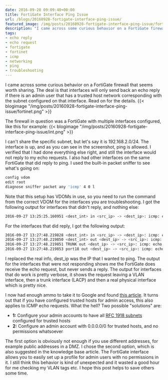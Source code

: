 ```yaml
---
date: 2016-09-28 09:09:40+00:00
title: FortiGate Interface Ping Issue
url: /blogs/20160928-fortigate-interface-ping-issue/
featured_image: /img/posts/20160928-fortigate-interface-ping-issue/fortinet.png
description: "I came across some curious behavior on a FortiGate firewall. Interfaces won't send back an echo reply in some cases."
tags:
- echo reply
- echo request
- fortigate
- fortinet
- icmp
- networking
- ping
- troubleshooting
---
```


I came across some curious behavior on a FortiGate firewall that seems worth sharing. The deal is that interfaces will only send back an echo reply if there is an admin user that has a trusted host network corresponding with the subnet configured on that interface. Read on for the details.
{{< blogimage "/img/posts/20160928-fortigate-interface-ping-issue/fortinet.png" >}}
<!-- more -->
The firewall in question was a FortiGate with multiple interfaces configured, like this for example:
{{< blogimage "/img/posts/20160928-fortigate-interface-ping-issue/int.png" >}}

I can't share the specific subnet, but let's say it is 192.168.2.0/24. The interface is up, and as you can see in the screenshot, ping is allowed. I verified that I had done everything else right, and still the interface would not reply to my echo requests. I also had other interfaces on the same FortiGate that did reply to ping. I used the built-in packet sniffer to see what's going on:
```sh
config vdom
edit root
diagnose sniffer packet any 'icmp' 4 0 l
```

Note that this setup has VDOMs in use, so you need to run the command from the correct VDOM for the interfaces you are troubleshooting.
I got the following output for interfaces that didn't reply, and nothing else:
```sh
2016-09-27 13:25:25.160951 <dest_int> in <src_ip> -> <dest_ip>: icmp: echo request
```

For the interfaces that did reply, I got the following output:
```sh
2016-09-27 13:27:48.219828 <dest_int> in <src_ip> -> <dest_ip>: icmp: echo request
2016-09-27 13:27:48.219850 <dest_int> out <dest_ip> -> <src_ip>: icmp: echo reply
2016-09-27 13:27:48.219851 TRUNK out <dest_ip> -> <src_ip>: icmp: echo reply
2016-09-27 13:27:48.219853 port18 out <dest_ip> -> <src_ip>: icmp: echo reply
```

I replaced the real info, dest_ip was the IP that I wanted to ping. The output for the interfaces that were not responding shows me the FortiGate does receive the echo request, but never sends a reply. The output for interfaces that do work is pretty verbose, it shows the request leaving a VLAN interface, then a trunk interface (LACP) and then a real physical interface which is pretty nice.

I now had enough ammo to take it to Google and found [this article](http://kb.fortinet.com/kb/documentLink.do?externalID=10876). It turns out that if you have configured trusted hosts for admin access, this also applies to ICMP echo requests. What the hell? Two possible "solutions" are:

* **1:** Configure your admin accounts to have all [RFC 1918 subnets](https://tools.ietf.org/html/rfc1918) configured for trusted hosts
* **2:** Configure an admin account with 0.0.0.0/0 for trusted hosts, and no permissions whatsoever

The first option is obviously not enough if you use different addresses, for example public addresses in a DMZ. I chose the second option, which is also suggested in the knowledge base article. The FortiGate interface allows you to easily set up a profile for admin users with no permissions in it. I still think this behavior is kind of unexpected and it wasted a good hour for me checking my VLAN tags etc. I hope this post helps to save others some time.
